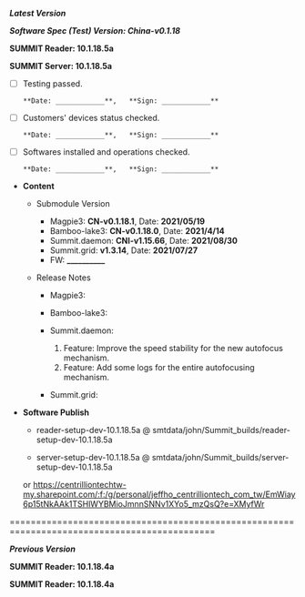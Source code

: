 




***Latest Version***

***Software Spec (Test) Version: China-v0.1.18***

**SUMMIT Reader: 10.1.18.5a**

**SUMMIT Server: 10.1.18.5a**

* [ ] Testing passed.

      **Date: ____________**,   **Sign: ____________**

* [ ] Customers' devices status checked.

      **Date: ____________**,   **Sign: ____________**

* [ ] Softwares installed and operations checked.

      **Date: ____________**,   **Sign: ____________**

*  **Content**  
    *  Submodule Version  
        *  Magpie3: **CN-v0.1.18.1**,          Date: **2021/05/19**  
        *  Bamboo-lake3: **CN-v0.1.18.0**,          Date: **2021/4/14**  
        *  Summit.daemon: **CNI-v1.15.66**,          Date: **2021/08/30**  
        *  Summit.grid: **v1.3.14**,          Date: **2021/07/27**  
        *  FW: **__________**

    *  Release Notes  
        *  Magpie3:
  
        *  Bamboo-lake3:
  
        *  Summit.daemon:
            1. Feature: Improve the speed stability for the new autofocus mechanism.  
            2. Feature: Add some logs for the entire autofocusing mechanism.
  
        *  Summit.grid:
  
* **Software Publish** 

    * reader-setup-dev-10.1.18.5a @ smtdata/john/Summit_builds/reader-setup-dev-10.1.18.5a

    * server-setup-dev-10.1.18.5a @ smtdata/john/Summit_builds/server-setup-dev-10.1.18.5a

    or https://centrilliontechtw-my.sharepoint.com/:f:/g/personal/jeffho_centrilliontech_com_tw/EmWiay6p15tNkAAk1TSHlWYBMioJmnnSNNv1XYo5_mzQsQ?e=XMyfWr

=============================================================================================

***Previous Version***

**SUMMIT Reader: 10.1.18.4a**

**SUMMIT Reader: 10.1.18.4a**
